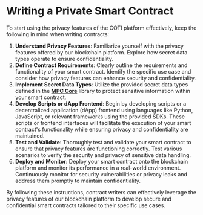 # Writing a Private Smart Contract

To start using the privacy features of the COTI platform effectively, keep the following in mind when writing contracts:

1. **Understand Privacy Features**: Familiarize yourself with the privacy features offered by our blockchain platform. Explore how secret data types operate to ensure confidentiality.
2. **Define Contract Requirements**: Clearly outline the requirements and functionality of your smart contract. Identify the specific use case and consider how privacy features can enhance security and confidentiality.
3. **Implement Secret Data Types**: Utilize the provided secret data types defined in the [**MPC Core**](https://app.gitbook.com/o/-MgoVlq5Hr-DSFn_cBMH/s/eC83qbrBhITO4kE7kTNB/~/changes/1/build-on-coti/tools/contracts-library/mpc-core) library to protect sensitive information within your smart contract.
4. **Develop Scripts or dApp Frontend**: Begin by developing scripts or a decentralized application (dApp) frontend using languages like Python, JavaScript, or relevant frameworks using the provided SDKs. These scripts or frontend interfaces will facilitate the execution of your smart contract's functionality while ensuring privacy and confidentiality are maintained.
5. **Test and Validate**: Thoroughly test and validate your smart contract to ensure that privacy features are functioning correctly. Test various scenarios to verify the security and privacy of sensitive data handling.
6. **Deploy and Monitor**: Deploy your smart contract onto the blockchain platform and monitor its performance in a real-world environment. Continuously monitor for security vulnerabilities or privacy leaks and address them promptly to maintain confidentiality.

By following these instructions, contract writers can effectively leverage the privacy features of our blockchain platform to develop secure and confidential smart contracts tailored to their specific use cases.

